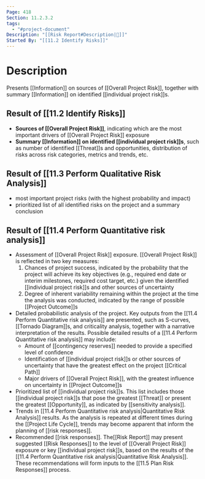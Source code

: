 ```yaml
---
Page: 418
Section: 11.2.3.2
tags:
  - "#project-document"
Description: "[[Risk Report#Description|📝]]"
Started By: "[[11.2 Identify Risks]]"
---
```

# Description
Presents [[Information]] on sources of [[Overall Project Risk]], together with summary [[Information]] on identified [[individual project risk]]s.
## Result of [[11.2 Identify Risks]]
- **Sources of [[Overall Project Risk]]**, indicating which are the most important drivers of [[Overall Project Risk]] exposure
- **Summary [[Information]] on identified [[individual project risk]]s**, such as number of identified [[Threat]]s and opportunities, distribution of risks across risk categories, metrics and trends, etc.
## Result of [[11.3 Perform Qualitative Risk Analysis]]
- most important project risks (with the highest probability and impact)
- prioritized list of all identified risks on the project and a summary conclusion
## Result of [[11.4 Perform Quantitative risk analysis]]
- Assessment of [[Overall Project Risk]] exposure. [[Overall Project Risk]] is reflected in two key measures:
	1. Chances of project success, indicated by the probability that the project will achieve its key objectives (e.g., required end date or interim milestones, required cost target, etc.) given the identified [[individual project risk]]s and other sources of uncertainty
	2. Degree of inherent variability remaining within the project at the time the analysis was conducted, indicated by the range of possible [[Project Outcome]]s
- Detailed probabilistic analysis of the project. Key outputs from the [[11.4 Perform Quantitative risk analysis]] are presented, such as S-curves, [[Tornado Diagram]]s, and criticality analysis, together with a narrative interpretation of the results. Possible detailed results of a [[11.4 Perform Quantitative risk analysis]] may include:
	- Amount of [[contingency reserves]] needed to provide a specified level of confidence
	- Identification of [[individual project risk]]s or other sources of uncertainty that have the greatest effect on the project [[Critical Path]]
	- Major drivers of [[Overall Project Risk]], with the greatest influence on uncertainty in [[Project Outcome]]s
- Prioritized list of [[individual project risk]]s. This list includes those [[individual project risk]]s that pose the greatest [[Threat]] or present the greatest [[Opportunity]], as indicated by [[sensitivity analysis]].
- Trends in [[11.4 Perform Quantitative risk analysis|Quantitative Risk Analysis]] results. As the analysis is repeated at different times during the [[Project Life Cycle]], trends may become apparent that inform the planning of [[risk responses]].
- Recommended [[risk responses]]. The[[Risk Report]] may present suggested [[Risk Responses]] to the level of [[Overall Project Risk]] exposure or key [[individual project risk]]s, based on the results of the [[11.4 Perform Quantitative risk analysis|Quantitative Risk Analysis]]. These recommendations will form inputs to the [[11.5 Plan Risk Responses]] process.